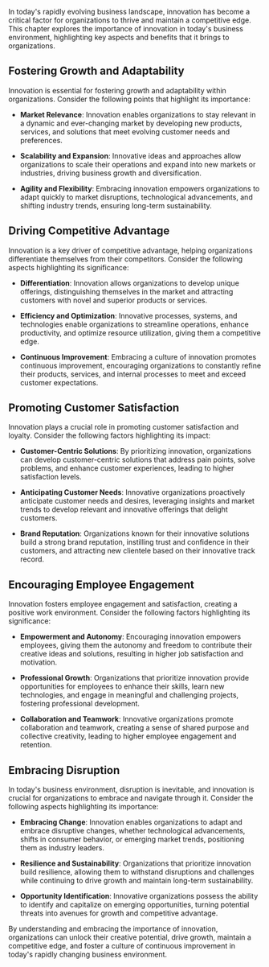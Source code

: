
In today's rapidly evolving business landscape, innovation has become a critical factor for organizations to thrive and maintain a competitive edge. This chapter explores the importance of innovation in today's business environment, highlighting key aspects and benefits that it brings to organizations.

**Fostering Growth and Adaptability**
-------------------------------------

Innovation is essential for fostering growth and adaptability within organizations. Consider the following points that highlight its importance:

* **Market Relevance**: Innovation enables organizations to stay relevant in a dynamic and ever-changing market by developing new products, services, and solutions that meet evolving customer needs and preferences.

* **Scalability and Expansion**: Innovative ideas and approaches allow organizations to scale their operations and expand into new markets or industries, driving business growth and diversification.

* **Agility and Flexibility**: Embracing innovation empowers organizations to adapt quickly to market disruptions, technological advancements, and shifting industry trends, ensuring long-term sustainability.

**Driving Competitive Advantage**
---------------------------------

Innovation is a key driver of competitive advantage, helping organizations differentiate themselves from their competitors. Consider the following aspects highlighting its significance:

* **Differentiation**: Innovation allows organizations to develop unique offerings, distinguishing themselves in the market and attracting customers with novel and superior products or services.

* **Efficiency and Optimization**: Innovative processes, systems, and technologies enable organizations to streamline operations, enhance productivity, and optimize resource utilization, giving them a competitive edge.

* **Continuous Improvement**: Embracing a culture of innovation promotes continuous improvement, encouraging organizations to constantly refine their products, services, and internal processes to meet and exceed customer expectations.

**Promoting Customer Satisfaction**
-----------------------------------

Innovation plays a crucial role in promoting customer satisfaction and loyalty. Consider the following factors highlighting its impact:

* **Customer-Centric Solutions**: By prioritizing innovation, organizations can develop customer-centric solutions that address pain points, solve problems, and enhance customer experiences, leading to higher satisfaction levels.

* **Anticipating Customer Needs**: Innovative organizations proactively anticipate customer needs and desires, leveraging insights and market trends to develop relevant and innovative offerings that delight customers.

* **Brand Reputation**: Organizations known for their innovative solutions build a strong brand reputation, instilling trust and confidence in their customers, and attracting new clientele based on their innovative track record.

**Encouraging Employee Engagement**
-----------------------------------

Innovation fosters employee engagement and satisfaction, creating a positive work environment. Consider the following factors highlighting its significance:

* **Empowerment and Autonomy**: Encouraging innovation empowers employees, giving them the autonomy and freedom to contribute their creative ideas and solutions, resulting in higher job satisfaction and motivation.

* **Professional Growth**: Organizations that prioritize innovation provide opportunities for employees to enhance their skills, learn new technologies, and engage in meaningful and challenging projects, fostering professional development.

* **Collaboration and Teamwork**: Innovative organizations promote collaboration and teamwork, creating a sense of shared purpose and collective creativity, leading to higher employee engagement and retention.

**Embracing Disruption**
------------------------

In today's business environment, disruption is inevitable, and innovation is crucial for organizations to embrace and navigate through it. Consider the following aspects highlighting its importance:

* **Embracing Change**: Innovation enables organizations to adapt and embrace disruptive changes, whether technological advancements, shifts in consumer behavior, or emerging market trends, positioning them as industry leaders.

* **Resilience and Sustainability**: Organizations that prioritize innovation build resilience, allowing them to withstand disruptions and challenges while continuing to drive growth and maintain long-term sustainability.

* **Opportunity Identification**: Innovative organizations possess the ability to identify and capitalize on emerging opportunities, turning potential threats into avenues for growth and competitive advantage.

By understanding and embracing the importance of innovation, organizations can unlock their creative potential, drive growth, maintain a competitive edge, and foster a culture of continuous improvement in today's rapidly changing business environment.
